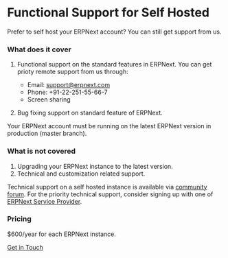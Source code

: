 # Functional Support for Self Hosted

Prefer to self host your ERPNext account? You can still get support from us.

### What does it cover

1. Functional support on the standard features in ERPNext. You can get prioty remote support from us through:

    - Email: support@erpnext.com
    - Phone: +91-22-251-55-66-7
    - Screen sharing
  
1. Bug fixing support on standard feature of ERPNext.

Your ERPNext account must be running on the latest ERPNext version in production (master branch).

### What is not covered

1. Upgrading your ERPNext instance to the latest version.
1. Technical and customization related support.

Technical support on a self hosted instance is available via <a href="https://discuss.erpnext.com">community forum</a>. For the priority technical support, consider signing up with one of <a href="https://community.erpnext.com/service-providers">ERPNext Service Provider</a>.

### Pricing

$600/year for each ERPNext instance.

<a class="blue button" href="https://frappe.io/about#contact">Get in Touch</a>
